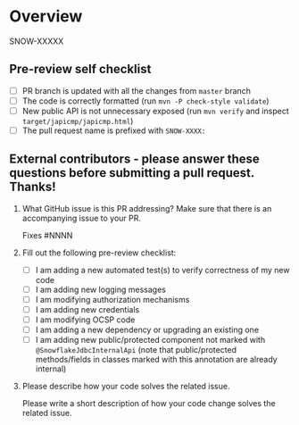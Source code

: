 # Overview

SNOW-XXXXX

## Pre-review self checklist
- [ ] PR branch is updated with all the changes from `master` branch
- [ ] The code is correctly formatted (run `mvn -P check-style validate`)
- [ ] New public API is not unnecessary exposed (run `mvn verify` and inspect `target/japicmp/japicmp.html`)
- [ ] The pull request name is prefixed with `SNOW-XXXX: `

## External contributors - please answer these questions before submitting a pull request. Thanks!

1. What GitHub issue is this PR addressing? Make sure that there is an accompanying issue to your PR.

   Fixes #NNNN 


2. Fill out the following pre-review checklist:

   - [ ] I am adding a new automated test(s) to verify correctness of my new code
   - [ ] I am adding new logging messages
   - [ ] I am modifying authorization mechanisms
   - [ ] I am adding new credentials
   - [ ] I am modifying OCSP code
   - [ ] I am adding a new dependency or upgrading an existing one
   - [ ] I am adding new public/protected component not marked with `@SnowflakeJdbcInternalApi` (note that public/protected methods/fields in classes marked with this annotation are already internal)

3. Please describe how your code solves the related issue.

   Please write a short description of how your code change solves the related issue.
